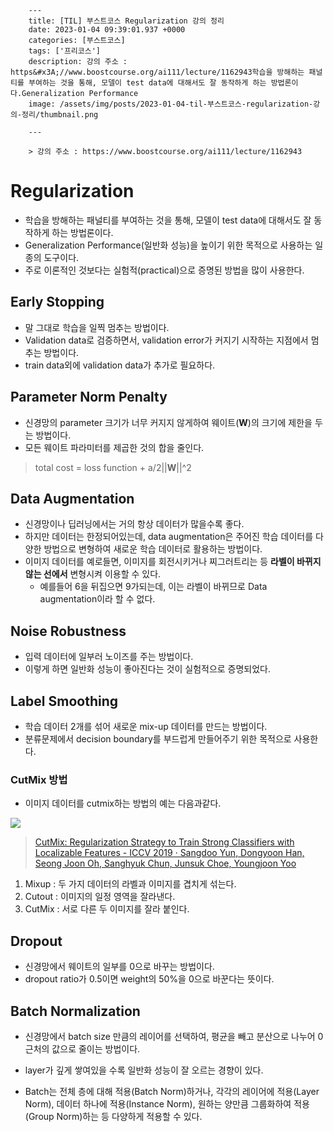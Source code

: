 

        ---
        title: [TIL] 부스트코스 Regularization 강의 정리
        date: 2023-01-04 09:39:01.937 +0000
        categories: [부스트코스]
        tags: ['프리코스']
        description: 강의 주소 : https&#x3A;//www.boostcourse.org/ai111/lecture/1162943학습을 방해하는 패널티를 부여하는 것을 통해, 모델이 test data에 대해서도 잘 동작하게 하는 방법론이다.Generalization Performance
        image: /assets/img/posts/2023-01-04-til-부스트코스-regularization-강의-정리/thumbnail.png
        
        ---

        > 강의 주소 : https://www.boostcourse.org/ai111/lecture/1162943

# Regularization

- 학습을 방해하는 패널티를 부여하는 것을 통해, 모델이 test data에 대해서도 잘 동작하게 하는 방법론이다.
- Generalization Performance(일반화 성능)을 높이기 위한 목적으로 사용하는 일종의 도구이다.
- 주로 이론적인 것보다는 실험적(practical)으로 증명된 방법을 많이 사용한다.

## Early Stopping

- 말 그대로 학습을 일찍 멈추는 방법이다.
- Validation data로 검증하면서, validation error가 커지기 시작하는 지점에서 멈추는 방법이다.
- train data외에 validation data가 추가로 필요하다.

## Parameter Norm Penalty

- 신경망의 parameter 크기가 너무 커지지 않게하여 웨이트(**W**)의 크기에 제한을 두는 방법이다.
- 모든 웨이트 파라미터를 제곱한 것의 합을 줄인다.

> total cost = loss function + a/2||**W**||^2

## Data Augmentation

- 신경망이나 딥러닝에서는 거의 항상 데이터가 많을수록 좋다.
- 하지만 데이터는 한정되어있는데, data augmentation은 주어진 학습 데이터를 다양한 방법으로 변형하여 새로운 학습 데이터로 활용하는 방법이다.
- 이미지 데이터를 예로들면, 이미지를 회전시키거나 찌그러트리는 등 **라벨이 바뀌지 않는 선에서** 변형시켜 이용할 수 있다.
	- 예를들어 6을 뒤집으면 9가되는데, 이는 라벨이 바뀌므로 Data augmentation이라 할 수 없다.

## Noise Robustness

- 입력 데이터에 일부러 노이즈를 주는 방법이다.
- 이렇게 하면 일반화 성능이 좋아진다는 것이 실험적으로 증명되었다.

## Label Smoothing

- 학습 데이터 2개를 섞어 새로운 mix-up 데이터를 만드는 방법이다.
- 분류문제에서 decision boundary를 부드럽게 만들어주기 위한 목적으로 사용한다.

### CutMix 방법

- 이미지 데이터를 cutmix하는 방법의 예는 다음과같다.

![](/assets/img/posts/2023-01-04-til-부스트코스-regularization-강의-정리/img0.png)

> [CutMix: Regularization Strategy to Train Strong Classifiers with Localizable Features - ICCV 2019  ·  Sangdoo Yun, Dongyoon Han, Seong Joon Oh, Sanghyuk Chun, Junsuk Choe, Youngjoon Yoo](https://paperswithcode.com/paper/cutmix-regularization-strategy-to-train)

1. Mixup : 두 가지 데이터의 라벨과 이미지를 겹치게 섞는다.
2. Cutout : 이미지의 일정 영역을 잘라낸다.
3. CutMix : 서로 다른 두 이미지를 잘라 붙인다.

## Dropout

- 신경망에서 웨이트의 일부를 0으로 바꾸는 방법이다.
- dropout ratio가 0.5이면 weight의 50%을 0으로 바꾼다는 뜻이다.

## Batch Normalization

- 신경망에서 batch size 만큼의 레이어를 선택하여, 평균을 빼고 분산으로 나누어 0 근처의 값으로 줄이는 방법이다.
- layer가 깊게 쌓여있을 수록 일반화 성능이 잘 오르는 경향이 있다.

- Batch는 전체 층에 대해 적용(Batch Norm)하거나, 각각의 레이어에 적용(Layer Norm), 데이터 하나에 적용(Instance Norm), 원하는 양만큼 그룹화하여 적용(Group Norm)하는 등 다양하게 적용할 수 있다.

        